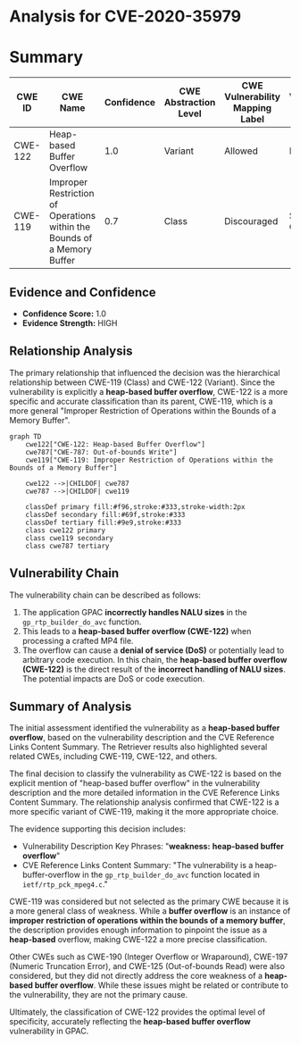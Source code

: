 # Analysis for CVE-2020-35979

# Summary
| CWE ID | CWE Name | Confidence | CWE Abstraction Level | CWE Vulnerability Mapping Label | CWE-Vulnerability Mapping Notes |
|---|---|---|---|---|---|
| CWE-122 | Heap-based Buffer Overflow | 1.0 | Variant | Allowed | Primary CWE |
| CWE-119 | Improper Restriction of Operations within the Bounds of a Memory Buffer | 0.7 | Class | Discouraged | Secondary Candidate |

## Evidence and Confidence

*   **Confidence Score:** 1.0
*   **Evidence Strength:** HIGH

## Relationship Analysis
The primary relationship that influenced the decision was the hierarchical relationship between CWE-119 (Class) and CWE-122 (Variant). Since the vulnerability is explicitly a **heap-based buffer overflow**, CWE-122 is a more specific and accurate classification than its parent, CWE-119, which is a more general "Improper Restriction of Operations within the Bounds of a Memory Buffer".

```mermaid
graph TD
    cwe122["CWE-122: Heap-based Buffer Overflow"]
    cwe787["CWE-787: Out-of-bounds Write"]
    cwe119["CWE-119: Improper Restriction of Operations within the Bounds of a Memory Buffer"]
    
    cwe122 -->|CHILDOF| cwe787
    cwe787 -->|CHILDOF| cwe119
    
    classDef primary fill:#f96,stroke:#333,stroke-width:2px
    classDef secondary fill:#69f,stroke:#333
    classDef tertiary fill:#9e9,stroke:#333
    class cwe122 primary
    class cwe119 secondary
    class cwe787 tertiary
```

## Vulnerability Chain
The vulnerability chain can be described as follows:
1.  The application GPAC **incorrectly handles NALU sizes** in the `gp_rtp_builder_do_avc` function.
2.  This leads to a **heap-based buffer overflow (CWE-122)** when processing a crafted MP4 file.
3.  The overflow can cause a **denial of service (DoS)** or potentially lead to arbitrary code execution.
In this chain, the **heap-based buffer overflow (CWE-122)** is the direct result of the **incorrect handling of NALU sizes**. The potential impacts are DoS or code execution.

## Summary of Analysis
The initial assessment identified the vulnerability as a **heap-based buffer overflow**, based on the vulnerability description and the CVE Reference Links Content Summary. The Retriever results also highlighted several related CWEs, including CWE-119, CWE-122, and others.

The final decision to classify the vulnerability as CWE-122 is based on the explicit mention of "heap-based buffer overflow" in the vulnerability description and the more detailed information in the CVE Reference Links Content Summary. The relationship analysis confirmed that CWE-122 is a more specific variant of CWE-119, making it the more appropriate choice.

The evidence supporting this decision includes:

*   Vulnerability Description Key Phrases: "**weakness:** **heap-based buffer overflow**"
*   CVE Reference Links Content Summary: "The vulnerability is a heap-buffer-overflow in the `gp_rtp_builder_do_avc` function located in `ietf/rtp_pck_mpeg4.c`."

CWE-119 was considered but not selected as the primary CWE because it is a more general class of weakness. While a **buffer overflow** is an instance of **improper restriction of operations within the bounds of a memory buffer**, the description provides enough information to pinpoint the issue as a **heap-based** overflow, making CWE-122 a more precise classification.

Other CWEs such as CWE-190 (Integer Overflow or Wraparound), CWE-197 (Numeric Truncation Error), and CWE-125 (Out-of-bounds Read) were also considered, but they did not directly address the core weakness of a **heap-based buffer overflow**. While these issues might be related or contribute to the vulnerability, they are not the primary cause.

Ultimately, the classification of CWE-122 provides the optimal level of specificity, accurately reflecting the **heap-based buffer overflow** vulnerability in GPAC.